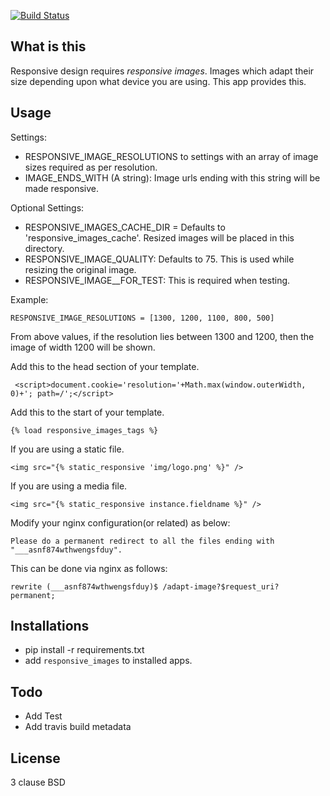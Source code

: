 [![Build Status](https://travis-ci.org/agiliq/responsive-images.png?branch=master)](https://travis-ci.org/agiliq/responsive-images)

What is this
--------------

Responsive design requires *responsive images*. Images which adapt their size depending upon what device you are using.
This app provides this.

Usage
-----------

Settings: 
* RESPONSIVE_IMAGE_RESOLUTIONS to settings with an array of image sizes required as per resolution.  
* IMAGE_ENDS_WITH (A string): Image urls ending with this string will be made responsive.

Optional Settings:
* RESPONSIVE_IMAGES_CACHE_DIR = Defaults to 'responsive_images_cache'.
 Resized images will be placed in this directory.
* RESPONSIVE_IMAGE_QUALITY: Defaults to 75. This is used while resizing the original image.
* RESPONSIVE_IMAGE__FOR_TEST: This is required when testing. 

Example:

    RESPONSIVE_IMAGE_RESOLUTIONS = [1300, 1200, 1100, 800, 500]

From above values, if the resolution lies between 1300 and 1200, then the image of width 1200 will be shown.

Add this to the head section of your template.

     <script>document.cookie='resolution='+Math.max(window.outerWidth, 0)+'; path=/';</script>


Add this to the start of your template.

    {% load responsive_images_tags %}


If you are using a static file.

    <img src="{% static_responsive 'img/logo.png' %}" />

If you are using a media file.

    <img src="{% static_responsive instance.fieldname %}" />


Modify your nginx configuration(or related) as below:

    Please do a permanent redirect to all the files ending with "___asnf874wthwengsfduy".

This can be done via nginx as follows:

    rewrite (___asnf874wthwengsfduy)$ /adapt-image?$request_uri? permanent;



Installations
-------------------
* pip install -r requirements.txt
* add `responsive_images` to installed apps.

Todo
------
* Add Test
* Add travis build metadata

License
---------
3 clause BSD
